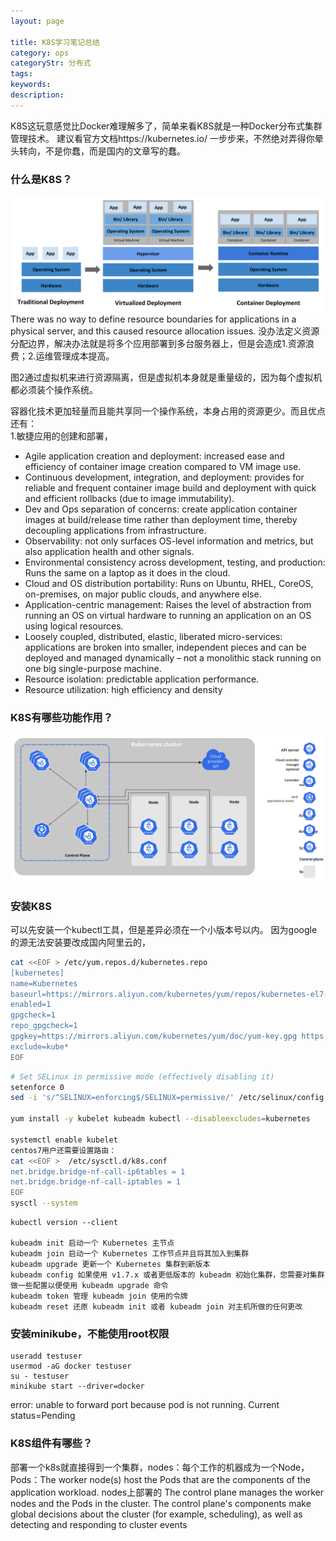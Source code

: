 ```yaml
---
layout: page

title: K8S学习笔记总结
category: ops
categoryStr: 分布式
tags:
keywords:
description:
---
```


K8S这玩意感觉比Docker难理解多了，简单来看K8S就是一种Docker分布式集群管理技术。
建议看官方文档https://kubernetes.io/ 一步步来，不然绝对弄得你晕头转向，不是你蠢，而是国内的文章写的蠢。  
### 什么是K8S？
<img src="/img/java/2020-04-05-K8S-Learn-Note-1.svg" class="post-img" alt="2020-04-05-K8S-Learn-Note-1.svg">
There was no way to define resource boundaries for applications in a physical server, and this caused resource allocation issues.  
没办法定义资源分配边界，解决办法就是将多个应用部署到多台服务器上，但是会造成1.资源浪费；2.运维管理成本提高。  

图2通过虚拟机来进行资源隔离，但是虚拟机本身就是重量级的，因为每个虚拟机都必须装个操作系统。  

容器化技术更加轻量而且能共享同一个操作系统，本身占用的资源更少。而且优点还有：  
1.敏捷应用的创建和部署，  
* Agile application creation and deployment: increased ease and efficiency of container image creation compared to VM image use.
* Continuous development, integration, and deployment: provides for reliable and frequent container image build and deployment with quick and efficient rollbacks (due to image immutability).
* Dev and Ops separation of concerns: create application container images at build/release time rather than deployment time, thereby decoupling applications from infrastructure.
* Observability: not only surfaces OS-level information and metrics, but also application health and other signals.
* Environmental consistency across development, testing, and production: Runs the same on a laptop as it does in the cloud.
* Cloud and OS distribution portability: Runs on Ubuntu, RHEL, CoreOS, on-premises, on major public clouds, and anywhere else.
* Application-centric management: Raises the level of abstraction from running an OS on virtual hardware to running an application on an OS using logical resources.
* Loosely coupled, distributed, elastic, liberated micro-services: applications are broken into smaller, independent pieces and can be deployed and managed dynamically – not a monolithic stack running on one big single-purpose machine.
* Resource isolation: predictable application performance.
* Resource utilization: high efficiency and density


### K8S有哪些功能作用？
<img src="/img/java/2020-04-05-K8S-Learn-Note-2.svg" class="post-img" alt="2020-04-05-K8S-Learn-Note-2.svg">


### 安装K8S
可以先安装一个kubectl工具，但是差异必须在一个小版本号以内。
因为google的源无法安装要改成国内阿里云的，
```bash
cat <<EOF > /etc/yum.repos.d/kubernetes.repo
[kubernetes]
name=Kubernetes
baseurl=https://mirrors.aliyun.com/kubernetes/yum/repos/kubernetes-el7-x86_64/
enabled=1
gpgcheck=1
repo_gpgcheck=1
gpgkey=https://mirrors.aliyun.com/kubernetes/yum/doc/yum-key.gpg https://mirrors.aliyun.com/kubernetes/yum/doc/rpm-package-key.gpg
exclude=kube*
EOF
```

```bash
# Set SELinux in permissive mode (effectively disabling it)
setenforce 0
sed -i 's/^SELINUX=enforcing$/SELINUX=permissive/' /etc/selinux/config

yum install -y kubelet kubeadm kubectl --disableexcludes=kubernetes

systemctl enable kubelet
centos7用户还需要设置路由：
cat <<EOF >  /etc/sysctl.d/k8s.conf
net.bridge.bridge-nf-call-ip6tables = 1
net.bridge.bridge-nf-call-iptables = 1
EOF
sysctl --system
```

```
kubectl version --client

kubeadm init 启动一个 Kubernetes 主节点
kubeadm join 启动一个 Kubernetes 工作节点并且将其加入到集群
kubeadm upgrade 更新一个 Kubernetes 集群到新版本
kubeadm config 如果使用 v1.7.x 或者更低版本的 kubeadm 初始化集群，您需要对集群做一些配置以便使用 kubeadm upgrade 命令
kubeadm token 管理 kubeadm join 使用的令牌
kubeadm reset 还原 kubeadm init 或者 kubeadm join 对主机所做的任何更改
```

### 安装minikube，不能使用root权限
```
useradd testuser
usermod -aG docker testuser
su - testuser
minikube start --driver=docker
```

error: unable to forward port because pod is not running. Current status=Pending

### K8S组件有哪些？

部署一个k8s就直接得到一个集群，nodes：每个工作的机器成为一个Node，
Pods：The worker node(s) host the Pods that are the components of the application workload.
nodes上部署的
The control plane manages the worker nodes and the Pods in the cluster.
The control plane's components make global decisions about the cluster (for example, scheduling), as well as detecting and responding to cluster events
